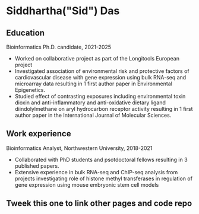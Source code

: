 # Siddhartha("Sid") Das 

## Education
Bioinformatics Ph.D. candidate, 2021-2025
- Worked on collaborative project as part of the Longitools European project
- Investigated association of environmental risk and protective factors of cardiovascular disease with gene expression using bulk RNA-seq and microarray data resulting in 1 first author paper in Environmental Epigenetics.
- Studied effect of contrasting exposures including environmental toxin dioxin and anti-inflammatory and anti-oxidative dietary ligand diindolylmethane on aryl hydrocarbon receptor activity resulting in 1 first author paper in the International Journal of Molecular Sciences.

## Work experience
Bioinformatics Analyst, Northwestern University, 2018-2021
- Collaborated with PhD students and psotdoctoral fellows resulting in 3 published papers.
- Extensive experience in bulk RNA-seq and ChIP-seq analysis from projects investigating role of histone methyl transferases in regulation of gene expression using mouse embryonic stem cell models

## Tweek this one to link other pages and code repo
